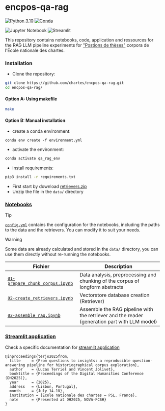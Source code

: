 # encpos-qa-rag

[![Python 3.10](https://img.shields.io/badge/python-3.10-blue.svg)](https://www.python.org/downloads/release/python-390/)
[![Conda](https://img.shields.io/badge/conda-available-green.svg)](https://docs.conda.io/en/latest/)

![Jupyter Notebook](https://img.shields.io/badge/jupyter-%23FA0F00.svg?style=for-the-badge&logo=jupyter&logoColor=white)
![Streamlit](https://img.shields.io/badge/Streamlit-%23FE4B4B.svg?style=for-the-badge&logo=streamlit&logoColor=white)


This repository contains notebooks, code, application and ressources for the RAG LLM pipeline experiments
for ["Postions de thèses"](https://theses.chartes.psl.eu/) corpora de l'École nationale des chartes.

### Installation

- Clone the repository:
```bash
git clone https://github.com/chartes/encpos-qa-rag.git
cd encpos-qa-rag/
```

#### Option A: Using makefile
```bash
make
```
#### Option B: Manual installation

- create a conda environment:
```
conda env create -f environment.yml
```

- activate the environment:
```bash
conda activate qa_rag_env
```

- install requirements:
```bash
pip3 install -r requirements.txt
```

- First start by download [retrievers.zip]()
- Unzip the file in the `data/` directory


### [Notebooks](./notebooks) 

> [!TIP] 
> [`config.yml`](./config.yml) contains the configuration for the notebooks, including the paths to the data and the retrievers. You can modify it to suit your needs.

> [!WARNING] 
> Some data are already calculated and stored in the `data/` directory, you can use them directly without re-running the notebooks.

| Fichier                                                                    | Description                                                                                  |
|----------------------------------------------------------------------------|----------------------------------------------------------------------------------------------|
| [`01-prepare_chunk_corpus.ipynb`](notebooks/01-prepare_chunk_corpus.ipynb) | Data analysis, preprocessing and chunking of the corpus of longform abstracts                |
| [`02-create_retrievers.ipynb`](notebooks/02-build_vectordb.ipynb)       | Vectorstore database creation (Retriever)                                                    |
| [`03-assemble_rag.ipynb`](notebooks/03-create_qa_rag.ipynb)                | Assemble the RAG pipeline with the retriever and the reader (generation part with LLM model) |


### [Streamlit application](./app/)

Check a specific documentation for [streamlit application](app/README.md)

```
@inproceedings{terjo2025from,
  title     = {From questions to insights: a reproducible question-answering pipeline for historiographical corpus exploration},
  author    = {Lucas Terriel and Vincent Jolivet},
  booktitle = {Proceedings of the Digital Humanities Conference (DH2025)},
  year      = {2025},
  address   = {Lisbon, Portugal},
  month     = {July 14-18},
  institution = {École nationale des chartes – PSL, France},
  note      = {Presented at DH2025, NOVA-FCSH}
}
```